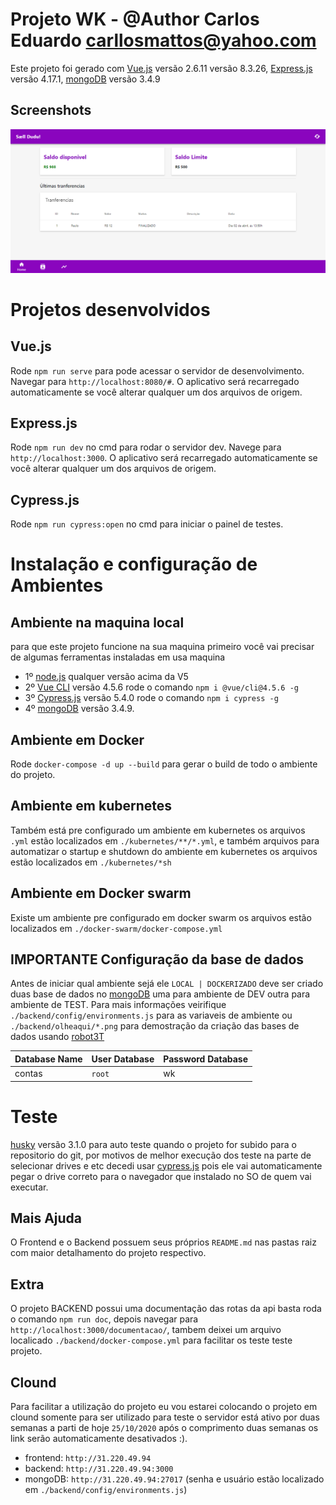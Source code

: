 # Projeto WK - @Author Carlos Eduardo <carllosmattos@yahoo.com>

Este projeto foi gerado com  [Vue.js](https://vuejs.org/) versão 2.6.11 versão 8.3.26, [Express.js](https://expressjs.com/pt-br/) versão 4.17.1, 
[mongoDB](https://www.mongodb.com/) versão 3.4.9

## Screenshots

![App UI](/app.png)

# Projetos desenvolvidos

## Vue.js
Rode `npm run serve` para pode acessar o servidor de desenvolvimento. Navegar para `http://localhost:8080/#`. O aplicativo será recarregado automaticamente se você alterar qualquer um dos arquivos de origem.
## Express.js
Rode `npm run dev` no cmd para rodar o servidor dev. Navege para `http://localhost:3000`. O aplicativo será recarregado automaticamente se você alterar qualquer um dos arquivos de origem.
## Cypress.js
Rode `npm run cypress:open` no cmd para iniciar o painel de testes.

# Instalação e configuração de Ambientes

## Ambiente na maquina local
para que este projeto funcione na sua maquina primeiro você vai precisar de algumas ferramentas instaladas em usa maquina
- 1º [node.js](https://nodejs.org/en/) qualquer versão acima da V5
- 2º [Vue CLI](https://cli.vuejs.org/) versão 4.5.6 rode o comando ```npm i @vue/cli@4.5.6 -g```
- 3º [Cypress.js](https://www.cypress.io/) versão 5.4.0 rode o comando ```npm i cypress -g```
- 4º [mongoDB](https://www.mongodb.com/) versão 3.4.9.

## Ambiente em Docker
Rode ```docker-compose -d up --build``` para gerar o build de todo o ambiente do projeto.

## Ambiente em kubernetes
Também está pre configurado um ambiente em kubernetes os arquivos `.yml` estão localizados em `./kubernetes/**/*.yml`, e  também 
arquivos para automatizar o startup e shutdown do ambiente em kubernetes os arquivos estão localizados em `./kubernetes/*sh`

## Ambiente em Docker swarm
Existe um ambiente pre configurado em docker swarm os arquivos estão localizados em `./docker-swarm/docker-compose.yml`

## IMPORTANTE Configuração da base de dados
Antes de iniciar qual ambiente sejá ele `LOCAL | DOCKERIZADO` deve ser criado duas base de dados no [mongoDB](https://www.mongodb.com/) uma para ambiente de DEV outra para ambiente de TEST. Para mais informações veirifique `./backend/config/environments.js` para as variaveis de ambiente ou `./backend/olheaqui/*.png` para demostração da criação das bases de dados usando [robot3T](https://robomongo.org/)

Database Name | User Database | Password Database
--------------|---------------|------------------
contas        |    `root`     | wk

# Teste
[husky](https://www.npmjs.com/package/husky) versão 3.1.0
para auto teste quando o projeto for subido para o repositorio do git, por motivos de melhor execução dos teste na parte de selecionar drives e etc decedi usar [cypress.js](https://www.cypress.io/) 
pois ele vai automaticamente pegar o drive correto para o navegador que instalado no SO de quem vai executar.

## Mais Ajuda
O Frontend e o Backend possuem seus próprios `README.md` nas pastas raiz com maior detalhamento do projeto respectivo.

## Extra 
O projeto BACKEND possui uma documentação das rotas da api basta roda o comando ```npm run doc```, depois
navegar para `http://localhost:3000/documentacao/`, tambem deixei um arquivo localicado `./backend/docker-compose.yml` para facilitar os teste teste projeto.

## Clound
Para facilitar a utilização do projeto eu vou estarei colocando o projeto em clound somente para ser utilizado para teste
o servidor está ativo por duas semanas a parti de hoje `25/10/2020` após o comprimento duas semanas os link serão automaticamente desativados :).
- frontend: `http://31.220.49.94`
- backend: `http://31.220.49.94:3000`
- mongoDB: `http://31.220.49.94:27017` (senha e usuário estão localizado em `./backend/config/environments.js`)
